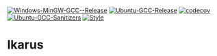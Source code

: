 [![Windows-MinGW-GCC--Release](https://github.com/rath3t/Ikarus/actions/workflows/windowsMinGW.yml/badge.svg)](https://github.com/rath3t/Ikarus/actions/workflows/windowsMinGW.yml)
[![Ubuntu-GCC-Release](https://github.com/rath3t/Ikarus/actions/workflows/ubuntu.yml/badge.svg)](https://github.com/rath3t/Ikarus/actions/workflows/ubuntu.yml)
[![codecov](https://codecov.io/gh/rath3t/Ikarus/branch/master/graph/badge.svg?token=8UZR0T8C8H)](https://codecov.io/gh/rath3t/Ikarus)
[![Ubuntu-GCC-Sanitizers](https://github.com/rath3t/Ikarus/actions/workflows/sanitizers.yml/badge.svg)](https://github.com/rath3t/Ikarus/actions/workflows/sanitizers.yml)
[![Style](https://github.com/rath3t/Ikarus/actions/workflows/style.yml/badge.svg)](https://github.com/rath3t/Ikarus/actions/workflows/style.yml)
# Ikarus
 

  



